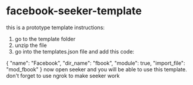 # facebook-seeker-template
this is a prototype template 
instructions:
1. go to the template folder
2. unzip the file
3. go into the templates.json file and add this code:

{
            "name": "Facebook",
            "dir_name": "fbook",
            "module": true,
            "import_file": "mod_fbook"
        }
now open seeker and you will be able to use this template.
don't forget to use ngrok to make seeker work
